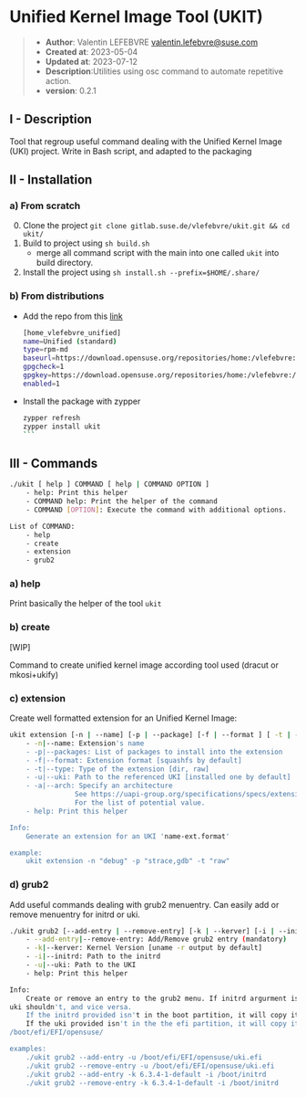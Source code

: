 # Unified Kernel Image Tool (UKIT)

> * **Author**: Valentin LEFEBVRE <valentin.lefebvre@suse.com>
> * **Created at**: 2023-05-04
> * **Updated at**: 2023-07-12
> * **Description**:Utilities using osc command to automate repetitive action.
> * **version**: 0.2.1

## I - Description

Tool that regroup useful command dealing with the Unified Kernel Image (UKI)
project. Write in Bash script, and adapted to the packaging

## II - Installation

### a) From scratch

0. Clone the project `git clone gitlab.suse.de/vlefebvre/ukit.git && cd ukit/`
1. Build to project using `sh build.sh`
    * merge all command script with the main into one called `ukit` into build
    directory.
2. Install the project using `sh install.sh --prefix=$HOME/.share/`

### b) From distributions

* Add the repo from this [link](https://download.opensuse.org/repositories/home:/vlefebvre:/unified/standard/home:vlefebvre:unified.repo)

    ```bash
    [home_vlefebvre_unified]
    name=Unified (standard)
    type=rpm-md
    baseurl=https://download.opensuse.org/repositories/home:/vlefebvre:/unified/standard/
    gpgcheck=1
    gpgkey=https://download.opensuse.org/repositories/home:/vlefebvre:/unified/standard/repodata/repomd.xml.key
    enabled=1
    ```

* Install the package with zypper

    ````bash
    zypper refresh
    zypper install ukit
    ```

## III - Commands

```bash
./ukit [ help ] COMMAND [ help | COMMAND OPTION ] 
    - help: Print this helper
    - COMMAND help: Print the helper of the command
    - COMMAND [OPTION]: Execute the command with additional options.

List of COMMAND:
    - help
    - create
    - extension
    - grub2
```

### a) help

Print basically the helper of the tool `ukit`

### b) create

[WIP]

Command to create unified kernel image according tool used (dracut or
mkosi+ukify)

### c) extension

Create well formatted extension for an Unified Kernel Image:

```bash
ukit extension [-n | --name] [-p | --package] [-f | --format ] [ -t | --type]
    - -n|--name: Extension's name
    - -p|--packages: List of packages to install into the extension
    - -f|--format: Extension format [squashfs by default]
    - -t|--type: Type of the extension [dir, raw]
    - -u|--uki: Path to the referenced UKI [installed one by default]
    - -a|--arch: Specify an architecture
                See https://uapi-group.org/specifications/specs/extension_image/
                For the list of potential value.
    - help: Print this helper

Info:
    Generate an extension for an UKI 'name-ext.format'

example:
    ukit extension -n "debug" -p "strace,gdb" -t "raw"

```

### d) grub2

Add useful commands dealing with grub2 menuentry. Can easily add or remove
menuentry for initrd or uki.

```bash
./ukit grub2 [--add-entry | --remove-entry] [-k | --kerver] [-i | --initrd ] [ -u | --uki]
    - --add-entry|--remove-entry: Add/Remove grub2 entry (mandatory)
    - -k|--kerver: Kernel Version [uname -r output by default]
    - -i|--initrd: Path to the initrd
    - -u|--uki: Path to the UKI
    - help: Print this helper

Info:
    Create or remove an entry to the grub2 menu. If initrd argurment is provided,
uki shouldn't, and vice versa.
    If the initrd provided isn't in the boot partition, it will copy it in /boot
    If the uki provided isn't in the the efi partition, it will copy it in
/boot/efi/EFI/opensuse/ 

examples:
    ./ukit grub2 --add-entry -u /boot/efi/EFI/opensuse/uki.efi
    ./ukit grub2 --remove-entry -u /boot/efi/EFI/opensuse/uki.efi
    ./ukit grub2 --add-entry -k 6.3.4-1-default -i /boot/initrd
    ./ukit grub2 --remove-entry -k 6.3.4-1-default -i /boot/initrd
```
